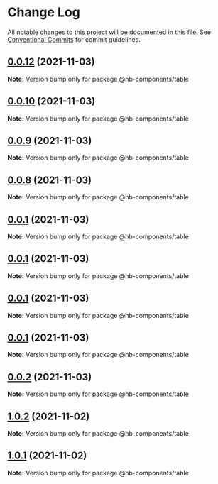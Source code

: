 # Change Log

All notable changes to this project will be documented in this file.
See [Conventional Commits](https://conventionalcommits.org) for commit guidelines.

## [0.0.12](https://github.com/hyw521/lernaComponents/compare/@hb-components/table@0.0.10...@hb-components/table@0.0.12) (2021-11-03)

**Note:** Version bump only for package @hb-components/table





## [0.0.10](https://github.com/hyw521/lernaComponents/compare/@hb-components/table@0.0.9...@hb-components/table@0.0.10) (2021-11-03)

**Note:** Version bump only for package @hb-components/table





## [0.0.9](https://github.com/hyw521/lernaComponents/compare/@hb-components/table@0.0.8...@hb-components/table@0.0.9) (2021-11-03)

**Note:** Version bump only for package @hb-components/table





## [0.0.8](https://github.com/hyw521/lernaComponents/compare/@hb-components/table@0.0.1...@hb-components/table@0.0.8) (2021-11-03)

**Note:** Version bump only for package @hb-components/table





## [0.0.1](https://github.com/hyw521/lernaComponents/compare/@hb-components/table@0.0.1...@hb-components/table@0.0.1) (2021-11-03)

**Note:** Version bump only for package @hb-components/table





## [0.0.1](https://github.com/hyw521/lernaComponents/compare/@hb-components/table@0.0.1...@hb-components/table@0.0.1) (2021-11-03)

**Note:** Version bump only for package @hb-components/table





## [0.0.1](https://github.com/hyw521/lernaComponents/compare/@hb-components/table@0.0.1...@hb-components/table@0.0.1) (2021-11-03)

**Note:** Version bump only for package @hb-components/table





## [0.0.1](https://github.com/hyw521/lernaComponents/compare/@hb-components/table@0.0.2...@hb-components/table@0.0.1) (2021-11-03)

**Note:** Version bump only for package @hb-components/table





## [0.0.2](https://github.com/hyw521/lernaComponents/compare/@hb-components/table@1.0.2...@hb-components/table@0.0.2) (2021-11-03)

**Note:** Version bump only for package @hb-components/table





## [1.0.2](https://github.com/hyw521/lernaComponents/compare/@hb-components/table@1.0.1...@hb-components/table@1.0.2) (2021-11-02)

**Note:** Version bump only for package @hb-components/table





## [1.0.1](https://github.com/hyw521/lernaComponents/compare/@hb-components/table@1.0.1...@hb-components/table@1.0.1) (2021-11-02)

**Note:** Version bump only for package @hb-components/table
